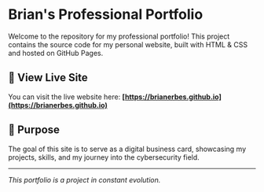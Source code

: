 # Brian's Professional Portfolio

Welcome to the repository for my professional portfolio! This project contains the source code for my personal website, built with HTML & CSS and hosted on GitHub Pages.

## 🚀 View Live Site

You can visit the live website here: **[https://brianerbes.github.io](https://brianerbes.github.io)**

## 🎯 Purpose

The goal of this site is to serve as a digital business card, showcasing my projects, skills, and my journey into the cybersecurity field.

---

*This portfolio is a project in constant evolution.*
